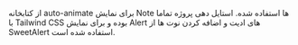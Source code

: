 از کتابخانه auto-animate برای نمایش Note ها استفاده شده. استایل دهی پروژه تماما با Tailwind CSS بوده و برای نمایش Alert های ادیت و اضافه کردن نوت ها از SweetAlert استفاده شده است.
